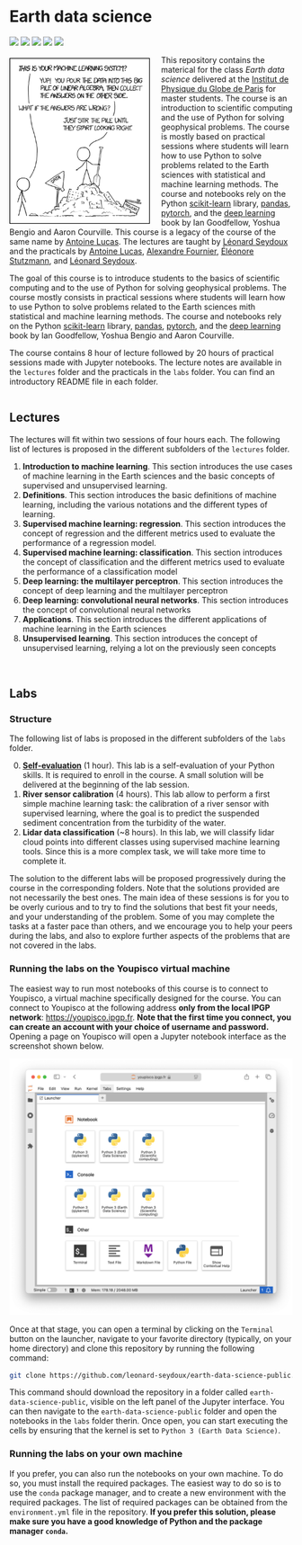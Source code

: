 # Earth data science

![](https://img.shields.io/badge/Python-3.11-blue)
[![](https://img.shields.io/badge/License-MIT-blue.svg)](LICENSE)
![](https://img.shields.io/badge/Year-2024/2025-yellow)
![](https://img.shields.io/badge/Status-In%20progress-green)
![](https://img.shields.io/badge/Institution-IPGP-red)


<img width="250px" src="images/xkcd.png" align="left" style="padding: 5px 20px 0px 0px;"/>

This repository contains the materical for the class _Earth data science_ delivered at the [Institut de Physique du Globe de Paris](https://www.ipgp.fr/) for master students. The course is an introduction to scientific computing and the use of Python for solving geophysical problems. The course is mostly based on practical sessions where students will learn how to use Python to solve problems related to the Earth sciences with statistical and machine learning methods. The course and notebooks rely on the Python [scikit-learn](https://scikit-learn.org/stable/) library, [pandas](https://pandas.pydata.org/), [pytorch](https://pytorch.org/), and the [deep learning](https://www.deeplearningbook.org/) book by Ian Goodfellow, Yoshua Bengio and Aaron Courville. This course is a legacy of the course of the same name by [Antoine Lucas](http://dralucas.geophysx.org/). The lectures are taught by [Léonard Seydoux](https://sites.google.com/view/leonard-seydoux/accueil) and the practicals by [Antoine Lucas](http://dralucas.geophysx.org/), [Alexandre Fournier](https://www.ipgp.fr/~fournier/), [Éléonore Stutzmann](https://www.ipgp.fr/~stutz/), and [Léonard Seydoux](https://sites.google.com/view/leonard-seydoux/accueil). 

The goal of this course is to introduce students to the basics of scientific computing and to the use of Python for solving geophysical problems. The course mostly consists in practical sessions where students will learn how to use Python to solve problems related to the Earth sciences mith statistical and machine learning methods. The course and notebooks rely on the Python [scikit-learn](https://scikit-learn.org/stable/) library, [pandas](https://pandas.pydata.org/), [pytorch](https://pytorch.org/), and the [deep learning](https://www.deeplearningbook.org/) book by Ian Goodfellow, Yoshua Bengio and Aaron Courville.

The course contains 8 hour of lecture followed by 20 hours of practical sessions made with Jupyter notebooks. The lecture notes are available in the `lectures` folder and the practicals in the `labs` folder. You can find an introductory README file in each folder.

<div style="clear: both;"></div>

## Lectures

The lectures will fit within two sessions of four hours each. The following list of lectures is proposed in the different subfolders of the `lectures` folder.

1. __Introduction to machine learning__. This section introduces the use cases of machine learning in the Earth sciences and the basic concepts of supervised and unsupervised learning.
2. __Definitions__. This section introduces the basic definitions of machine learning, including the various notations and the different types of learning.
3. __Supervised machine learning: regression__. This section introduces the concept of regression and the different metrics used to evaluate the performance of a regression model.
4. __Supervised machine learning: classification__. This section introduces the concept of classification and the different metrics used to evaluate the performance of a classification model
5. __Deep learning: the multilayer perceptron__. This section introduces the concept of deep learning and the multilayer perceptron
6. __Deep learning: convolutional neural networks__. This section introduces the concept of convolutional neural networks
7. __Applications__. This section introduces the different applications of machine learning in the Earth sciences
8. __Unsupervised learning__. This section introduces the concept of unsupervised learning, relying a lot on the previously seen concepts

<br>

## Labs    

### Structure

The following list of labs is proposed in the different subfolders of the `labs` folder.

0. [__Self-evaluation__](labs/0-self-evaluation/self-evaluation.ipynb) (1 hour). This lab is a self-evaluation of your Python skills. It is required to enroll in the course. A small solution will be delivered at the beginning of the lab session. 
1. __River sensor calibration__ (4 hours). This lab allow to perform a first simple machine learning task: the calibration of a river sensor with supervised learning, where the goal is to predict the suspended sediment concentration from the turbidity of the water.
3. __Lidar data classification__ (~8 hours). In this lab, we will classify lidar cloud points into different classes using supervised machine learning tools. Since this is a more complex task, we will take more time to complete it.


The solution to the different labs will be proposed progressively during the course in the corresponding folders. Note that the solutions provided are not necessarily the best ones. The main idea of these sessions is for you to be overly curious and to try to find the solutions that best fit your needs, and your understanding of the problem. Some of you may complete the tasks at a faster pace than others, and we encourage you to help your peers during the labs, and also to explore further aspects of the problems that are not covered in the labs.

### Running the labs on the Youpisco virtual machine

The easiest way to run most notebooks of this course is to connect to Youpisco, a virtual machine specifically designed for the course. You can connect to Youpisco at the following address __only from the local IPGP network__: https://youpisco.ipgp.fr. __Note that the first time you connect, you can create an account with your choice of username and password.__ Opening a page on Youpisco will open a Jupyter notebook interface as the screenshot shown below.

![Youpisco welcome screen](images/youpisco-welcome.png)

Once at that stage, you can open a terminal by clicking on the `Terminal` button on the launcher, navigate to your favorite directory (typically, on your home directory) and clone this repository by running the following command:

```bash
git clone https://github.com/leonard-seydoux/earth-data-science-public.git
```

This command should download the repository in a folder called `earth-data-science-public`, visible on the left panel of the Jupyter interface. You can then navigate to the `earth-data-science-public` folder and open the notebooks in the `labs` folder therin. Once open, you can start executing the cells by ensuring that the kernel is set to `Python 3 (Earth Data Science)`.

### Running the labs on your own machine

If you prefer, you can also run the notebooks on your own machine. To do so, you must install the required packages. The easiest way to do so is to use the `conda` package manager, and to create a new environment with the required packages. The list of required packages can be obtained from the `environment.yml` file in the repository. __If you prefer this solution, please make sure you have a good knowledge of Python and the package manager `conda`.__



